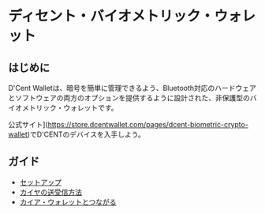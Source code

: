 # ディセント・バイオメトリック・ウォレット

## はじめに<a id="introduction"></a>

D'Cent Walletは、暗号を簡単に管理できるよう、Bluetooth対応のハードウェアとソフトウェアの両方のオプションを提供するように設計された、非保護型のバイオメトリック・ウォレットです。

公式サイト](https://store.dcentwallet.com/pages/dcent-biometric-crypto-wallet)でD'CENTのデバイスを入手しよう。

## ガイド

- [セットアップ](https://userguide.dcentwallet.com/biometric-wallet/setting-up)
- [カイヤの送受信方法](https://userguide.dcentwallet.com/coin-send-receive/coins/klaytn-klay#how-to-create-an-klay-account)
- [カイア・ウォレットとつながる](https://userguide.dcentwallet.com/external-service/kaikas)
